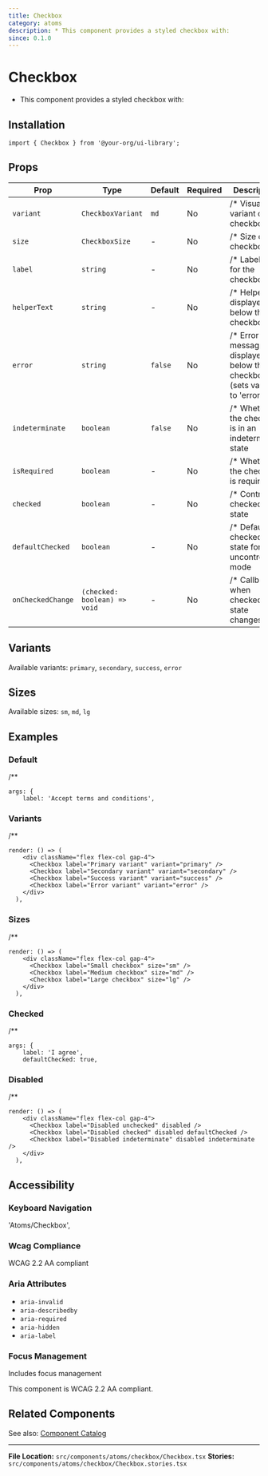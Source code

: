 ```yaml
---
title: Checkbox
category: atoms
description: * This component provides a styled checkbox with:
since: 0.1.0
---
```


# Checkbox

* This component provides a styled checkbox with:

## Installation

```tsx
import { Checkbox } from '@your-org/ui-library';
```

## Props


| Prop | Type | Default | Required | Description |
|------|------|---------|----------|-------------|
| `variant` | `CheckboxVariant` | `md` | No | /* Visual variant of the checkbox |
| `size` | `CheckboxSize` | - | No | /* Size of the checkbox |
| `label` | `string` | - | No | /* Label text for the checkbox |
| `helperText` | `string` | - | No | /* Helper text displayed below the checkbox |
| `error` | `string` | `false` | No | /* Error message displayed below the checkbox (sets variant to 'error') |
| `indeterminate` | `boolean` | `false` | No | /* Whether the checkbox is in an indeterminate state |
| `isRequired` | `boolean` | - | No | /* Whether the checkbox is required |
| `checked` | `boolean` | - | No | /* Controlled checked state |
| `defaultChecked` | `boolean` | - | No | /* Default checked state for uncontrolled mode |
| `onCheckedChange` | `(checked: boolean) => void` | - | No | /* Callback when checked state changes |



## Variants

Available variants: `primary`, `secondary`, `success`, `error`



## Sizes

Available sizes: `sm`, `md`, `lg`


## Examples


### Default

/**

```tsx
args: {
    label: 'Accept terms and conditions',
```


### Variants

/**

```tsx
render: () => (
    <div className="flex flex-col gap-4">
      <Checkbox label="Primary variant" variant="primary" />
      <Checkbox label="Secondary variant" variant="secondary" />
      <Checkbox label="Success variant" variant="success" />
      <Checkbox label="Error variant" variant="error" />
    </div>
  ),
```


### Sizes

/**

```tsx
render: () => (
    <div className="flex flex-col gap-4">
      <Checkbox label="Small checkbox" size="sm" />
      <Checkbox label="Medium checkbox" size="md" />
      <Checkbox label="Large checkbox" size="lg" />
    </div>
  ),
```


### Checked

/**

```tsx
args: {
    label: 'I agree',
    defaultChecked: true,
```


### Disabled

/**

```tsx
render: () => (
    <div className="flex flex-col gap-4">
      <Checkbox label="Disabled unchecked" disabled />
      <Checkbox label="Disabled checked" disabled defaultChecked />
      <Checkbox label="Disabled indeterminate" disabled indeterminate />
    </div>
  ),
```


## Accessibility

### Keyboard Navigation

'Atoms/Checkbox',

### Wcag Compliance

WCAG 2.2 AA compliant

### Aria Attributes

- `aria-invalid`
- `aria-describedby`
- `aria-required`
- `aria-hidden`
- `aria-label`

### Focus Management

Includes focus management


This component is WCAG 2.2 AA compliant.

## Related Components

See also: [Component Catalog](../catalog.md)

---

**File Location:** `src/components/atoms/checkbox/Checkbox.tsx`
**Stories:** `src/components/atoms/checkbox/Checkbox.stories.tsx`
